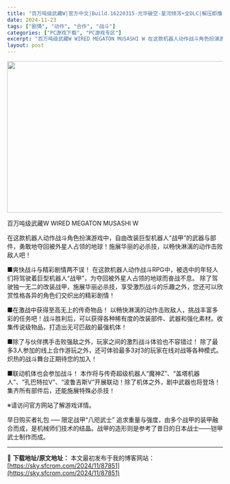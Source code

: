 ```yaml
---
title: "百万吨级武藏W|官方中文|Build.16220315-光华破空-星河倾泻+全DLC|解压即撸|"
date: 2024-11-23
tags: ["剧情", "动作", "合作", "战斗"]
categories: ["PC游戏下载", "PC游戏专区"]
excerpt: "百万吨级武藏W WIRED MEGATON MUSASHI W 在这款机器人动作战斗角色扮演游戏中，自由改装巨型机器人“战甲”的武器与部件，勇敢地夺回被外星人占领的地球！施展华丽的必杀技，以畅快淋漓的动作击败敌人吧！ ■爽快战斗与精彩剧情两不误！ 在这款机器人动作战斗RPG中，被选中的年轻人们将驾驶&hellip;"
layout: post
---
```


<img class="aligncenter size-full wp-image-87828" src="https://sky.sfcrom.com/wp-content/uploads/2024/11/2024112223150639.webp" alt="" width="616" height="353" />

百万吨级武藏W WIRED MEGATON MUSASHI W

在这款机器人动作战斗角色扮演游戏中，自由改装巨型机器人“战甲”的武器与部件，勇敢地夺回被外星人占领的地球！施展华丽的必杀技，以畅快淋漓的动作击败敌人吧！

■爽快战斗与精彩剧情两不误！
在这款机器人动作战斗RPG中，被选中的年轻人们将驾驶着巨型机器人“战甲”，为夺回被外星人占领的地球而奋战不息。
除了驾驶独一无二的改装战甲，施展华丽必杀技，享受激烈战斗的乐趣之外，您还可以欣赏性格各异的角色们交织出的精彩剧情！

■在激战中获得至高无上的传奇物品！
以畅快淋漓的动作击败敌人，挑战丰富多彩的任务吧！战斗胜利后，可以获得各种稀有度的改装部件、武器和强化素材。收集传说级物品，打造出无可匹敌的最强机体！

■除了与伙伴携手击败强敌之外，玩家之间的激烈战斗体验也不容错过！
除了最多3人参加的线上合作游玩之外，还可体验最多3对3的玩家在线对战等各种模式。炽热的战斗舞台正期待您的加入！

■联动机体也会参加战斗！
本作将与传奇超级机器人“魔神Z”、“盖塔机器人”、“孔巴特拉V”、“波鲁吉斯V”开展联动！除了机体之外，剧中武器也将登场！集齐所有部件后，还能施展特殊必杀技！

※请访问官方网站了解游戏详情。

早日购买者礼包
—–
限定战甲“八咫武士”
追求重量与强度，由多个战甲的装甲融合而成，是机械师们技术的结晶。战甲的造形则是参考了昔日的日本战士——铠甲武士制作而成。

---
📖 **下载地址/原文地址：** 本文最初发布于我的博客网站：[https://sky.sfcrom.com/2024/11/87851](https://sky.sfcrom.com/2024/11/87851)
